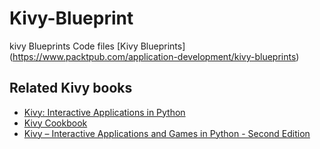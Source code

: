 # Kivy-Blueprint
kivy Blueprints Code files
[Kivy Blueprints] (https://www.packtpub.com/application-development/kivy-blueprints)

## Related Kivy books

* [Kivy: Interactive Applications in Python](https://www.packtpub.com/application-development/kivy-interactive-applications-python?utm_source=github&utm_medium=repository&utm_campaign=9781783281596)
* [Kivy Cookbook](https://www.packtpub.com/application-development/kivy-cookbook?utm_source=github&utm_medium=repository&utm_campaign=9781783987382)
* [Kivy – Interactive Applications and Games in Python - Second Edition](https://www.packtpub.com/application-development/kivy-%E2%80%93-interactive-applications-and-games-python-second-edition?utm_source=github&utm_medium=repository&utm_campaign=9781785286926)

